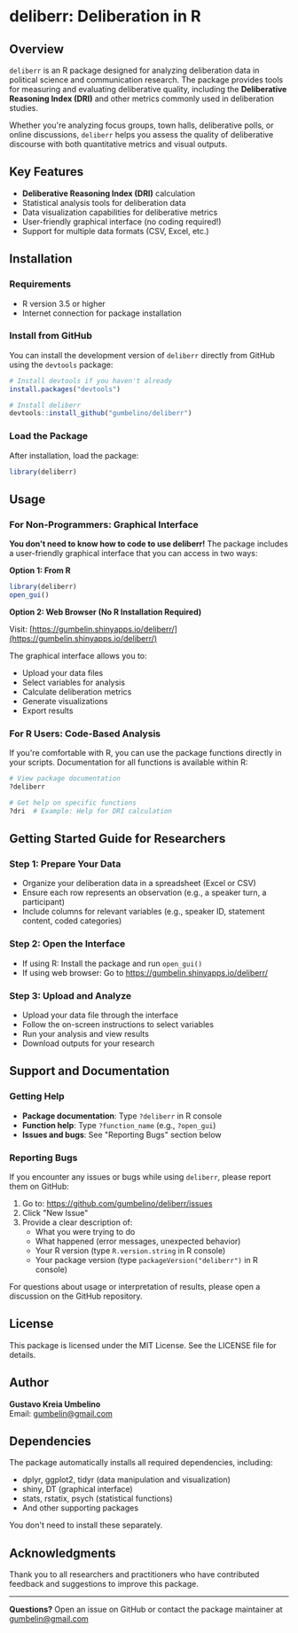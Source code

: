 # deliberr: Deliberation in R

## Overview

`deliberr` is an R package designed for analyzing deliberation data in political science and communication research. The package provides tools for measuring and evaluating deliberative quality, including the **Deliberative Reasoning Index (DRI)** and other metrics commonly used in deliberation studies.

Whether you're analyzing focus groups, town halls, deliberative polls, or online discussions, `deliberr` helps you assess the quality of deliberative discourse with both quantitative metrics and visual outputs.

## Key Features

- **Deliberative Reasoning Index (DRI)** calculation
- Statistical analysis tools for deliberation data
- Data visualization capabilities for deliberative metrics
- User-friendly graphical interface (no coding required!)
- Support for multiple data formats (CSV, Excel, etc.)

## Installation

### Requirements

- R version 3.5 or higher
- Internet connection for package installation

### Install from GitHub

You can install the development version of `deliberr` directly from GitHub using the `devtools` package:

```r
# Install devtools if you haven't already
install.packages("devtools")

# Install deliberr
devtools::install_github("gumbelino/deliberr")
```

### Load the Package

After installation, load the package:

```r
library(deliberr)
```

## Usage

### For Non-Programmers: Graphical Interface

**You don't need to know how to code to use deliberr!** The package includes a user-friendly graphical interface that you can access in two ways:

**Option 1: From R**

```r
library(deliberr)
open_gui()
```

**Option 2: Web Browser (No R Installation Required)**

Visit: [https://gumbelin.shinyapps.io/deliberr/](https://gumbelin.shinyapps.io/deliberr/)

The graphical interface allows you to:

- Upload your data files
- Select variables for analysis
- Calculate deliberation metrics
- Generate visualizations
- Export results

### For R Users: Code-Based Analysis

If you're comfortable with R, you can use the package functions directly in your scripts. Documentation for all functions is available within R:

```r
# View package documentation
?deliberr

# Get help on specific functions
?dri  # Example: Help for DRI calculation
```

## Getting Started Guide for Researchers

### Step 1: Prepare Your Data

- Organize your deliberation data in a spreadsheet (Excel or CSV)
- Ensure each row represents an observation (e.g., a speaker turn, a participant)
- Include columns for relevant variables (e.g., speaker ID, statement content, coded categories)

### Step 2: Open the Interface

- If using R: Install the package and run `open_gui()`
- If using web browser: Go to https://gumbelin.shinyapps.io/deliberr/

### Step 3: Upload and Analyze

- Upload your data file through the interface
- Follow the on-screen instructions to select variables
- Run your analysis and view results
- Download outputs for your research

## Support and Documentation

### Getting Help

- **Package documentation**: Type `?deliberr` in R console
- **Function help**: Type `?function_name` (e.g., `?open_gui`)
- **Issues and bugs**: See "Reporting Bugs" section below

### Reporting Bugs

If you encounter any issues or bugs while using `deliberr`, please report them on GitHub:

1. Go to: https://github.com/gumbelino/deliberr/issues
2. Click "New Issue"
3. Provide a clear description of:
   - What you were trying to do
   - What happened (error messages, unexpected behavior)
   - Your R version (type `R.version.string` in R console)
   - Your package version (type `packageVersion("deliberr")` in R console)

For questions about usage or interpretation of results, please open a discussion on the GitHub repository.

## License

This package is licensed under the MIT License. See the LICENSE file for details.

## Author

**Gustavo Kreia Umbelino**  
Email: gumbelin@gmail.com

## Dependencies

The package automatically installs all required dependencies, including:

- dplyr, ggplot2, tidyr (data manipulation and visualization)
- shiny, DT (graphical interface)
- stats, rstatix, psych (statistical functions)
- And other supporting packages

You don't need to install these separately.

## Acknowledgments

Thank you to all researchers and practitioners who have contributed feedback and suggestions to improve this package.

---

**Questions?** Open an issue on GitHub or contact the package maintainer at gumbelin@gmail.com
